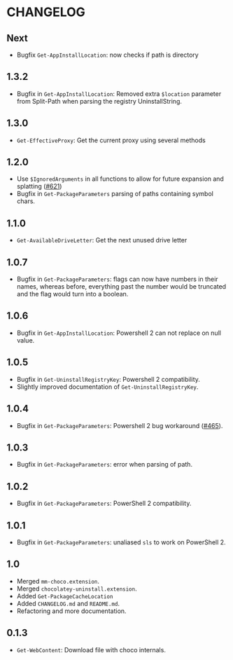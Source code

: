 # CHANGELOG

## Next

- Bugfix `Get-AppInstallLocation`: now checks if path is directory

## 1.3.2
- Bugfix in `Get-AppInstallLocation`: Removed extra `$location` parameter from Split-Path when parsing the registry UninstallString.

## 1.3.0

- `Get-EffectiveProxy`: Get the current proxy using several methods

## 1.2.0

- Use `$IgnoredArguments` in all functions to allow for future expansion and splatting ([#621](https://github.com/chocolatey/chocolatey-coreteampackages/issues/621))
- Bugfix in `Get-PackageParameters` parsing of paths containing symbol chars.

## 1.1.0
- `Get-AvailableDriveLetter`: Get the next unused drive letter

## 1.0.7
- Bugfix in `Get-PackageParameters`: flags can now have numbers in their names, whereas before, everything past the number would be truncated and the flag would turn into a boolean.

## 1.0.6
- Bugfix in `Get-AppInstallLocation`: Powershell 2 can not replace on null value.

## 1.0.5

- Bugfix in `Get-UninstallRegistryKey`: Powershell 2 compatibility.
- Slightly improved documentation of `Get-UninstallRegistryKey`.

## 1.0.4

- Bugfix in `Get-PackageParameters`: Powershell 2 bug workaround ([#465](https://github.com/chocolatey/chocolatey-coreteampackages/issues/465)).

## 1.0.3

- Bugfix in `Get-PackageParameters`: error when parsing of path.

## 1.0.2

- Bugfix in `Get-PackageParameters`: PowerShell 2 compatibility.

## 1.0.1

- Bugfix in `Get-PackageParameters`: unaliased `sls` to work on PowerShell 2.

## 1.0

- Merged `mm-choco.extension`.
- Merged `chocolatey-uninstall.extension`.
- Added `Get-PackageCacheLocation`
- Added `CHANGELOG.md` and `README.md`.
- Refactoring and more documentation.

## 0.1.3

- `Get-WebContent`:  Download file with choco internals.
